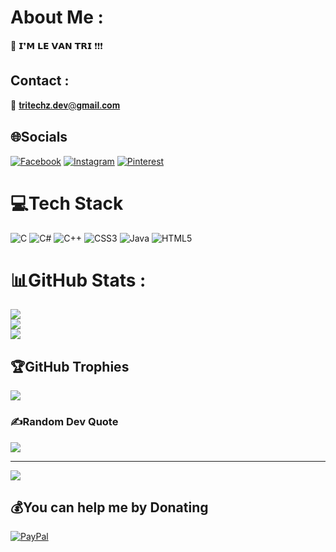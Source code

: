 # About Me :
👀 𝗜❜𝗠 𝗟𝗘 𝗩𝗔𝗡 𝗧𝗥𝗜 ❗❗❗
## Contact :
📧 𝐭𝐫𝐢𝐭𝐞𝐜𝐡𝐳.𝐝𝐞𝐯@𝐠𝐦𝐚𝐢𝐥.𝐜𝐨𝐦


## 🌐Socials
[![Facebook](https://img.shields.io/badge/Facebook-%231877F2.svg?logo=Facebook&logoColor=white)](https://facebook.com/trile03x) [![Instagram](https://img.shields.io/badge/Instagram-%23E4405F.svg?logo=Instagram&logoColor=white)](https://instagram.com/trile_03) [![Pinterest](https://img.shields.io/badge/Pinterest-%23E60023.svg?logo=Pinterest&logoColor=white)](https://pinterest.com/triiiiiiiiii) 

# 💻Tech Stack
![C](https://img.shields.io/badge/c-%2300599C.svg?style=plastic&logo=c&logoColor=white) ![C#](https://img.shields.io/badge/c%23-%23239120.svg?style=plastic&logo=c-sharp&logoColor=white) ![C++](https://img.shields.io/badge/c++-%2300599C.svg?style=plastic&logo=c%2B%2B&logoColor=white) ![CSS3](https://img.shields.io/badge/css3-%231572B6.svg?style=plastic&logo=css3&logoColor=white) ![Java](https://img.shields.io/badge/java-%23ED8B00.svg?style=plastic&logo=java&logoColor=white) ![HTML5](https://img.shields.io/badge/html5-%23E34F26.svg?style=plastic&logo=html5&logoColor=white)
# 📊GitHub Stats :
![](https://github-readme-stats.vercel.app/api?username=trile03x&theme=radical&hide_border=false&include_all_commits=false&count_private=true)<br/>
![](https://github-readme-streak-stats.herokuapp.com/?user=trile03x&theme=radical&hide_border=false)<br/>
![](https://github-readme-stats.vercel.app/api/top-langs/?username=trile03x&theme=radical&hide_border=false&include_all_commits=false&count_private=true&layout=compact)

## 🏆GitHub Trophies
![](https://github-trophies.vercel.app/?username=trile03x&theme=radical&no-frame=false&no-bg=true&margin-w=4)

### ✍️Random Dev Quote
![](https://quotes-github-readme.vercel.app/api?type=horizontal&theme=radical)

---
[![](https://visitcount.itsvg.in/api?id=trile03x&icon=5&color=3)](https://visitcount.itsvg.in)

  ## 💰You can help me by Donating
  [![PayPal](https://img.shields.io/badge/PayPal-00457C?style=for-the-badge&logo=paypal&logoColor=white)](https://paypal.me/levantri6839@gmail.com) 

  <!-- Proudly created with GPRM ( https://gprm.itsvg.in ) -->
